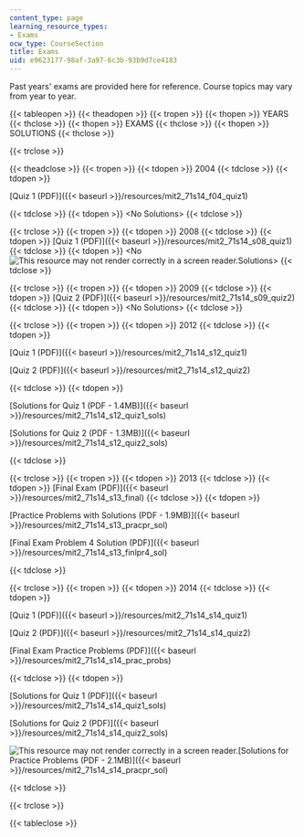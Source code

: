 ```yaml
---
content_type: page
learning_resource_types:
- Exams
ocw_type: CourseSection
title: Exams
uid: e9623177-98af-3a97-6c3b-93b9d7ce4183
---
```


Past years' exams are provided here for reference. Course topics may vary from year to year.

{{< tableopen >}}
{{< theadopen >}}
{{< tropen >}}
{{< thopen >}}
YEARS
{{< thclose >}}
{{< thopen >}}
EXAMS
{{< thclose >}}
{{< thopen >}}
SOLUTIONS
{{< thclose >}}

{{< trclose >}}

{{< theadclose >}}
{{< tropen >}}
{{< tdopen >}}
2004
{{< tdclose >}}
{{< tdopen >}}


[Quiz 1 (PDF)]({{< baseurl >}}/resources/mit2_71s14_f04_quiz1)


{{< tdclose >}}
{{< tdopen >}}
\<No Solutions>
{{< tdclose >}}

{{< trclose >}}
{{< tropen >}}
{{< tdopen >}}
2008
{{< tdclose >}}
{{< tdopen >}}
[Quiz 1 (PDF)]({{< baseurl >}}/resources/mit2_71s14_s08_quiz1)
{{< tdclose >}}
{{< tdopen >}}
\<No ![This resource may not render correctly in a screen reader.](/images/inacessible.gif)Solutions>
{{< tdclose >}}

{{< trclose >}}
{{< tropen >}}
{{< tdopen >}}
2009
{{< tdclose >}}
{{< tdopen >}}
[Quiz 2 (PDF)]({{< baseurl >}}/resources/mit2_71s14_s09_quiz2)
{{< tdclose >}}
{{< tdopen >}}
\<No Solutions>
{{< tdclose >}}

{{< trclose >}}
{{< tropen >}}
{{< tdopen >}}
2012
{{< tdclose >}}
{{< tdopen >}}


[Quiz 1 (PDF)]({{< baseurl >}}/resources/mit2_71s14_s12_quiz1)

[Quiz 2 (PDF)]({{< baseurl >}}/resources/mit2_71s14_s12_quiz2)


{{< tdclose >}}
{{< tdopen >}}


[Solutions for Quiz 1 (PDF - 1.4MB)]({{< baseurl >}}/resources/mit2_71s14_s12_quiz1_sols)

[Solutions for Quiz 2 (PDF - 1.3MB)]({{< baseurl >}}/resources/mit2_71s14_s12_quiz2_sols)


{{< tdclose >}}

{{< trclose >}}
{{< tropen >}}
{{< tdopen >}}
2013
{{< tdclose >}}
{{< tdopen >}}
[Final Exam (PDF)]({{< baseurl >}}/resources/mit2_71s14_s13_final)
{{< tdclose >}}
{{< tdopen >}}


[Practice Problems with Solutions (PDF - 1.9MB)]({{< baseurl >}}/resources/mit2_71s14_s13_pracpr_sol)

[Final Exam Problem 4 Solution (PDF)]({{< baseurl >}}/resources/mit2_71s14_s13_finlpr4_sol)


{{< tdclose >}}

{{< trclose >}}
{{< tropen >}}
{{< tdopen >}}
2014
{{< tdclose >}}
{{< tdopen >}}


[Quiz 1 (PDF)]({{< baseurl >}}/resources/mit2_71s14_s14_quiz1)

[Quiz 2 (PDF)]({{< baseurl >}}/resources/mit2_71s14_s14_quiz2)

[Final Exam Practice Problems (PDF)]({{< baseurl >}}/resources/mit2_71s14_s14_prac_probs) 


{{< tdclose >}}
{{< tdopen >}}


[Solutions for Quiz 1 (PDF)]({{< baseurl >}}/resources/mit2_71s14_s14_quiz1_sols)

[Solutions for Quiz 2 (PDF)]({{< baseurl >}}/resources/mit2_71s14_s14_quiz2_sols)

![This resource may not render correctly in a screen reader.](/images/inacessible.gif)[Solutions for Practice Problems (PDF - 2.1MB)]({{< baseurl >}}/resources/mit2_71s14_s14_pracpr_sol)


{{< tdclose >}}

{{< trclose >}}

{{< tableclose >}}